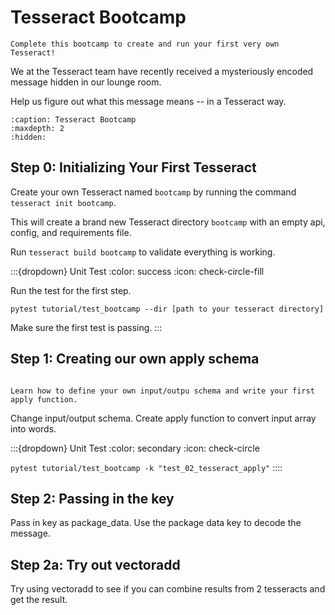 Tesseract Bootcamp
====================

````{note}
Complete this bootcamp to create and run your first very own Tesseract!
````

We at the Tesseract team have recently received a mysteriously encoded
message hidden in our lounge room.

Help us figure out what this message means -- in a Tesseract way.


```{toctree}
:caption: Tesseract Bootcamp
:maxdepth: 2
:hidden:

```

## Step 0: Initializing Your First Tesseract

Create your own Tesseract named `bootcamp` by running the command `tesseract init bootcamp`.

This will create a brand new Tesseract directory `bootcamp` with an empty api, config, and requirements file.

Run `tesseract build bootcamp` to validate everything is working.

:::{dropdown} Unit Test
:color: success
:icon: check-circle-fill

Run the test for the first step.

`pytest tutorial/test_bootcamp --dir [path to your tesseract directory]`

Make sure the first test is passing.
:::

## Step 1: Creating our own apply schema

````{note}

Learn how to define your own input/outpu schema and write your first apply function.

````
Change input/output schema.
Create apply function to convert input array into words.

:::{dropdown} Unit Test
:color: secondary
:icon: check-circle

`pytest tutorial/test_bootcamp -k "test_02_tesseract_apply"`
::::

## Step 2: Passing in the key

Pass in key as package_data.
Use the package data key to decode the message.


## Step 2a: Try out vectoradd

Try using vectoradd to see if you can combine results from
2 tesseracts and get the result.
